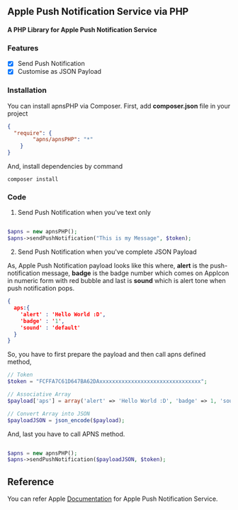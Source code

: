## Apple Push Notification Service via PHP
#### A PHP Library for Apple Push Notification Service

### Features
- [x] Send Push Notification
- [x] Customise as JSON Payload

### Installation

You can install apnsPHP via Composer.
First, add **composer.json** file in your project

```json
{
  "require": {
    	"apns/apnsPHP": "*"
    }
}
```

And, install dependencies by command

```
composer install
```

### Code

1. Send Push Notification when you've text only

```php

$apns = new apnsPHP();
$apns->sendPushNotification("This is my Message", $token);

```

2. Send Push Notification when you've complete JSON Payload

As, Apple Push Notification payload looks like this where, **alert** is the push-notification message, **badge** is the badge number which comes on AppIcon in numeric form with red bubble and last is **sound** which is alert tone when push notification pops.

```json
{
  aps:{
    'alert' : 'Hello World :D',
    'badge' : '1',
    'sound' : 'default'
  }
}
```

So, you have to first prepare the payload and then call apns defined method,

```php
// Token
$token = "FCFFA7C61D647BA62DAxxxxxxxxxxxxxxxxxxxxxxxxxxxxxxxx";

// Associative Array
$payload['aps'] = array('alert' => 'Hello World :D', 'badge' => 1, 'sound' => 'default');

// Convert Array into JSON
$payloadJSON = json_encode($payload);
```

And, last you have to call APNS method.

```php

$apns = new apnsPHP();
$apns->sendPushNotification($payloadJSON, $token);

```

## Reference
You can refer Apple [Documentation](https://developer.apple.com/library/content/documentation/NetworkingInternet/Conceptual/RemoteNotificationsPG/APNSOverview.html) for Apple Push Notification Service.
